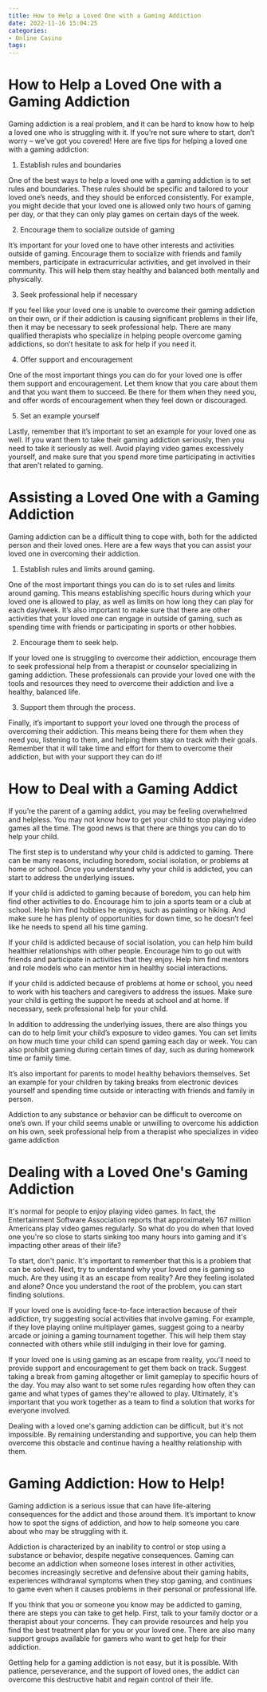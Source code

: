 ```yaml
---
title: How to Help a Loved One with a Gaming Addiction
date: 2022-11-16 15:04:25
categories:
- Online Casino
tags:
---
```



#  How to Help a Loved One with a Gaming Addiction

Gaming addiction is a real problem, and it can be hard to know how to help a loved one who is struggling with it. If you’re not sure where to start, don’t worry – we’ve got you covered! Here are five tips for helping a loved one with a gaming addiction:

1. Establish rules and boundaries

One of the best ways to help a loved one with a gaming addiction is to set rules and boundaries. These rules should be specific and tailored to your loved one’s needs, and they should be enforced consistently. For example, you might decide that your loved one is allowed only two hours of gaming per day, or that they can only play games on certain days of the week.

2. Encourage them to socialize outside of gaming

It’s important for your loved one to have other interests and activities outside of gaming. Encourage them to socialize with friends and family members, participate in extracurricular activities, and get involved in their community. This will help them stay healthy and balanced both mentally and physically.

3. Seek professional help if necessary

If you feel like your loved one is unable to overcome their gaming addiction on their own, or if their addiction is causing significant problems in their life, then it may be necessary to seek professional help. There are many qualified therapists who specialize in helping people overcome gaming addictions, so don’t hesitate to ask for help if you need it.

4. Offer support and encouragement

One of the most important things you can do for your loved one is offer them support and encouragement. Let them know that you care about them and that you want them to succeed. Be there for them when they need you, and offer words of encouragement when they feel down or discouraged.

5. Set an example yourself

Lastly, remember that it’s important to set an example for your loved one as well. If you want them to take their gaming addiction seriously, then you need to take it seriously as well. Avoid playing video games excessively yourself, and make sure that you spend more time participating in activities that aren’t related to gaming.

#  Assisting a Loved One with a Gaming Addiction

Gaming addiction can be a difficult thing to cope with, both for the addicted person and their loved ones. Here are a few ways that you can assist your loved one in overcoming their addiction.

1. Establish rules and limits around gaming.

One of the most important things you can do is to set rules and limits around gaming. This means establishing specific hours during which your loved one is allowed to play, as well as limits on how long they can play for each day/week. It’s also important to make sure that there are other activities that your loved one can engage in outside of gaming, such as spending time with friends or participating in sports or other hobbies.

2. Encourage them to seek help.

If your loved one is struggling to overcome their addiction, encourage them to seek professional help from a therapist or counselor specializing in gaming addiction. These professionals can provide your loved one with the tools and resources they need to overcome their addiction and live a healthy, balanced life.

3. Support them through the process.

Finally, it’s important to support your loved one through the process of overcoming their addiction. This means being there for them when they need you, listening to them, and helping them stay on track with their goals. Remember that it will take time and effort for them to overcome their addiction, but with your support they can do it!

#  How to Deal with a Gaming Addict

If you’re the parent of a gaming addict, you may be feeling overwhelmed and helpless. You may not know how to get your child to stop playing video games all the time. The good news is that there are things you can do to help your child.

The first step is to understand why your child is addicted to gaming. There can be many reasons, including boredom, social isolation, or problems at home or school. Once you understand why your child is addicted, you can start to address the underlying issues.

If your child is addicted to gaming because of boredom, you can help him find other activities to do. Encourage him to join a sports team or a club at school. Help him find hobbies he enjoys, such as painting or hiking. And make sure he has plenty of opportunities for down time, so he doesn’t feel like he needs to spend all his time gaming.

If your child is addicted because of social isolation, you can help him build healthier relationships with other people. Encourage him to go out with friends and participate in activities that they enjoy. Help him find mentors and role models who can mentor him in healthy social interactions.

If your child is addicted because of problems at home or school, you need to work with his teachers and caregivers to address the issues. Make sure your child is getting the support he needs at school and at home. If necessary, seek professional help for your child.

In addition to addressing the underlying issues, there are also things you can do to help limit your child’s exposure to video games. You can set limits on how much time your child can spend gaming each day or week. You can also prohibit gaming during certain times of day, such as during homework time or family time.

It’s also important for parents to model healthy behaviors themselves. Set an example for your children by taking breaks from electronic devices yourself and spending time outside or interacting with friends and family in person.

Addiction to any substance or behavior can be difficult to overcome on one’s own. If your child seems unable or unwilling to overcome his addiction on his own, seek professional help from a therapist who specializes in video game addiction

#  Dealing with a Loved One's Gaming Addiction

It's normal for people to enjoy playing video games. In fact, the Entertainment Software Association reports that approximately 167 million Americans play video games regularly. So what do you do when that loved one you're so close to starts sinking too many hours into gaming and it's impacting other areas of their life?

To start, don't panic. It's important to remember that this is a problem that can be solved. Next, try to understand why your loved one is gaming so much. Are they using it as an escape from reality? Are they feeling isolated and alone? Once you understand the root of the problem, you can start finding solutions.

If your loved one is avoiding face-to-face interaction because of their addiction, try suggesting social activities that involve gaming. For example, if they love playing online multiplayer games, suggest going to a nearby arcade or joining a gaming tournament together. This will help them stay connected with others while still indulging in their love for gaming.

If your loved one is using gaming as an escape from reality, you'll need to provide support and encouragement to get them back on track. Suggest taking a break from gaming altogether or limit gameplay to specific hours of the day. You may also want to set some rules regarding how often they can game and what types of games they're allowed to play. Ultimately, it's important that you work together as a team to find a solution that works for everyone involved.

Dealing with a loved one's gaming addiction can be difficult, but it's not impossible. By remaining understanding and supportive, you can help them overcome this obstacle and continue having a healthy relationship with them.

#  Gaming Addiction: How to Help!

Gaming addiction is a serious issue that can have life-altering consequences for the addict and those around them. It’s important to know how to spot the signs of addiction, and how to help someone you care about who may be struggling with it.

Addiction is characterized by an inability to control or stop using a substance or behavior, despite negative consequences. Gaming can become an addiction when someone loses interest in other activities, becomes increasingly secretive and defensive about their gaming habits, experiences withdrawal symptoms when they stop gaming, and continues to game even when it causes problems in their personal or professional life.

If you think that you or someone you know may be addicted to gaming, there are steps you can take to get help. First, talk to your family doctor or a therapist about your concerns. They can provide resources and help you find the best treatment plan for you or your loved one. There are also many support groups available for gamers who want to get help for their addiction.

Getting help for a gaming addiction is not easy, but it is possible. With patience, perseverance, and the support of loved ones, the addict can overcome this destructive habit and regain control of their life.